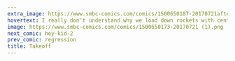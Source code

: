 ```yaml
---
extra_image: https://www.smbc-comics.com/comics/1500650187-20170721after (1).png
hovertext: I really don't understand why we load down rockets with centers of mass.
image: https://www.smbc-comics.com/comics/1500650173-20170721 (1).png
next_comic: hey-kid-2
prev_comic: regression
title: Takeoff
---
```


